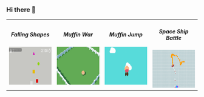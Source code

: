 ### Hi there 👋

<!--
**sabnunes/sabnunes** is a ✨ _special_ ✨ repository because its `README.md` (this file) appears on your GitHub profile.

Here are some ideas to get you started:

- 🔭 I’m currently working on ...
- 🌱 I’m currently learning ...
- 👯 I’m looking to collaborate on ...
- 🤔 I’m looking for help with ...
- 💬 Ask me about ...
- 📫 How to reach me: ...
- 😄 Pronouns: ...
- ⚡ Fun fact: ...
-->


<table>
	<tr>
		<td align="top" width="25%">
			<h5 align="center">Falling Shapes</h5>
			<div align="center">
        <a target="_blank" href="https://github.com/sabnunes/FallingShapes" target="_blank" rel="noreferrer noopener">
            <img src="https://github.com/sabnunes/sabnunes.github.io/blob/main/images/project_geoCatch.gif" alt="Falling Shapes" width="150" height="100">
        </a>
			</div>
		</td>
		<td align="top" width="25%">
			<h5 align="center">Muffin War</h5>
			<div align="center">
				<a target="_blank" href="https://github.com/sabnunes/MuffinWar" target="_blank" rel="noreferrer noopener">
            <img src="https://github.com/sabnunes/sabnunes.github.io/blob/main/images/project_muffinWar.gif" alt="Muffin War" width="150" height="100">
        </a>
			</div>
		</td>
		<td align="top" width="25%">
			<h5 align="center">Muffin Jump</h5>
			<div align="center">
				<a target="_blank" href="https://github.com/sabnunes/MuffinJump" target="_blank" rel="noreferrer noopener">
            <img src="https://github.com/sabnunes/sabnunes.github.io/blob/main/images/project_skywardMuffin.gif" alt="Muffin Jump" width="150" height="100">
        </a>
			</div>
		</td>
    <td align="top" width="25%">
			<h5 align="center">Space Ship Battle</h5>
			<div align="center">
				<a target="_blank" href="https://github.com/sabnunes/SpaceshipBattle" target="_blank" rel="noreferrer noopener">
          <img src="https://github.com/sabnunes/sabnunes.github.io/blob/main/images/project_spaceShipBattle.gif" alt="Space Ship Battle" width="150" height="100">
        </a>
			</div>
		</td>
	</tr>
</table>
